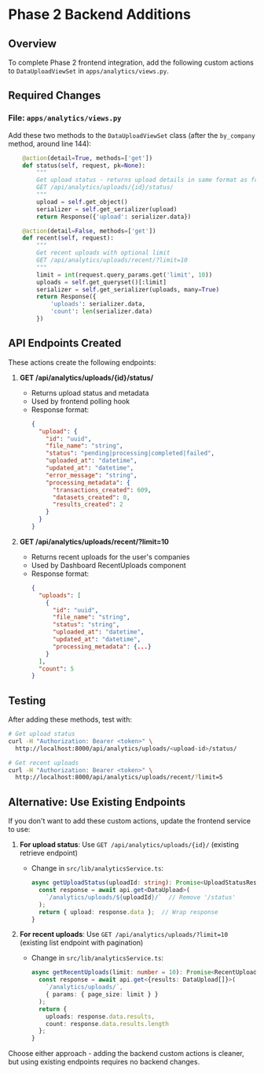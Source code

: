 # Phase 2 Backend Additions

## Overview
To complete Phase 2 frontend integration, add the following custom actions to `DataUploadViewSet` in `apps/analytics/views.py`.

## Required Changes

### File: `apps/analytics/views.py`

Add these two methods to the `DataUploadViewSet` class (after the `by_company` method, around line 144):

```python
    @action(detail=True, methods=['get'])
    def status(self, request, pk=None):
        """
        Get upload status - returns upload details in same format as frontend expects
        GET /api/analytics/uploads/{id}/status/
        """
        upload = self.get_object()
        serializer = self.get_serializer(upload)
        return Response({'upload': serializer.data})

    @action(detail=False, methods=['get'])
    def recent(self, request):
        """
        Get recent uploads with optional limit
        GET /api/analytics/uploads/recent/?limit=10
        """
        limit = int(request.query_params.get('limit', 10))
        uploads = self.get_queryset()[:limit]
        serializer = self.get_serializer(uploads, many=True)
        return Response({
            'uploads': serializer.data,
            'count': len(serializer.data)
        })
```

## API Endpoints Created

These actions create the following endpoints:

1. **GET /api/analytics/uploads/{id}/status/**
   - Returns upload status and metadata
   - Used by frontend polling hook
   - Response format:
     ```json
     {
       "upload": {
         "id": "uuid",
         "file_name": "string",
         "status": "pending|processing|completed|failed",
         "uploaded_at": "datetime",
         "updated_at": "datetime",
         "error_message": "string",
         "processing_metadata": {
           "transactions_created": 609,
           "datasets_created": 0,
           "results_created": 2
         }
       }
     }
     ```

2. **GET /api/analytics/uploads/recent/?limit=10**
   - Returns recent uploads for the user's companies
   - Used by Dashboard RecentUploads component
   - Response format:
     ```json
     {
       "uploads": [
         {
           "id": "uuid",
           "file_name": "string",
           "status": "string",
           "uploaded_at": "datetime",
           "updated_at": "datetime",
           "processing_metadata": {...}
         }
       ],
       "count": 5
     }
     ```

## Testing

After adding these methods, test with:

```bash
# Get upload status
curl -H "Authorization: Bearer <token>" \
  http://localhost:8000/api/analytics/uploads/<upload-id>/status/

# Get recent uploads
curl -H "Authorization: Bearer <token>" \
  http://localhost:8000/api/analytics/uploads/recent/?limit=5
```

## Alternative: Use Existing Endpoints

If you don't want to add these custom actions, update the frontend service to use:

1. **For upload status**: Use `GET /api/analytics/uploads/{id}/` (existing retrieve endpoint)
   - Change in `src/lib/analyticsService.ts`:
     ```typescript
     async getUploadStatus(uploadId: string): Promise<UploadStatusResponse> {
       const response = await api.get<DataUpload>(
         `/analytics/uploads/${uploadId}/`  // Remove '/status'
       );
       return { upload: response.data };  // Wrap response
     }
     ```

2. **For recent uploads**: Use `GET /api/analytics/uploads/?limit=10` (existing list endpoint with pagination)
   - Change in `src/lib/analyticsService.ts`:
     ```typescript
     async getRecentUploads(limit: number = 10): Promise<RecentUploadsResponse> {
       const response = await api.get<{results: DataUpload[]}>(
         `/analytics/uploads/`,
         { params: { page_size: limit } }
       );
       return {
         uploads: response.data.results,
         count: response.data.results.length
       };
     }
     ```

Choose either approach - adding the backend custom actions is cleaner, but using existing endpoints requires no backend changes.
